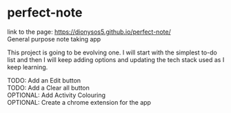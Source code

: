 # perfect-note

link to the page: https://dionysos5.github.io/perfect-note/ <br>
General purpose note taking app

This project is going to be evolving one. I will start with the simplest to-do list and then I will keep adding options and updating the tech stack used as I keep learning.

TODO: Add an Edit button\
TODO: Add a Clear all button\
OPTIONAL: Add Activity Colouring\
OPTIONAL: Create a chrome extension for the app
